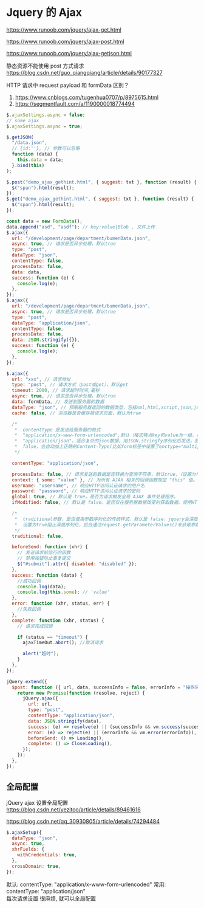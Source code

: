 # Jquery 的 Ajax

https://www.runoob.com/jquery/ajax-get.html

https://www.runoob.com/jquery/ajax-post.html

https://www.runoob.com/jquery/ajax-getjson.html

静态资源不能使用 post 方式请求
https://blog.csdn.net/guo_qiangqiang/article/details/90177327

HTTP 请求中 request payload 和 formData 区别？

1. https://www.cnblogs.com/tugenhua0707/p/8975615.html
2. https://segmentfault.com/a/1190000018774494

```js
$.ajaxSettings.async = false;
// some ajax
$.ajaxSettings.async = true;

$.getJSON(
  "/data.json",
  // {id:''}, // 参数可以忽略
  function (data) {
    this.data = data;
  }.bind(this)
);

$.post("demo_ajax_gethint.html", { suggest: txt }, function (result) {
  $("span").html(result);
});
$.get("demo_ajax_gethint.html", { suggest: txt }, function (result) {
  $("span").html(result);
});
```

```js
const data = new FormData();
data.append("asd", "asdf"); // key:value|Blob , 文件上传
$.ajax({
  url: "/development/page/department/bumenData.json",
  async: true, // 请求是否异步处理，默认true
  type: "post",
  dataType: "json",
  contentType: false,
  processData: false,
  data: data,
  success: function (e) {
    console.log(e);
  },
});
$.ajax({
  url: "/development/page/department/bumenData.json",
  async: true, // 请求是否异步处理，默认true
  type: "post",
  dataType: "application/json",
  contentType: false,
  processData: false,
  data: JSON.stringify({}),
  success: function (e) {
    console.log(e);
  },
});
```

```js jq.ajax
$.ajax({
  url: "xxx", // 请求地址
  type: "post", // 请求方式（post或get），默认get
  timeout: 2000, // 请求超时时间,毫秒
  async: true, // 请求是否异步处理，默认true
  data: formData, // 发送到服务器的数据
  dataType: "json", // 预期服务器返回的数据类型，包括xml,html,script,json,jsonp,text
  cache: false, // 浏览器是否缓存被请求页面，默认为true

  /*
   *  contentType 是发送给服务器的格式
   *  "application/x-www-form-urlencoded",默认（格式特点key和value为一组，组间用&连接）
   *  "application/json"，适合复杂的json数据，用JSON.stringfy序列化后发送，服务端再JSON.parse进行还原
   *  false，会自动加上正确的Content-Type(比如form标签中设置了enctype="multipart/form-data",请求中的contentType就会默认为multipart/form-data)
   */

  contentType: "application/json",

  processData: false, // 请求发送的数据是否转换为查询字符串，默认true，（设置为false，因为data值是FormData对象，避免FormData对象被转换成URL编码。）
  context: { some: "value" }, // 为所有 AJAX 相关的回调函数规定 "this" 值。
  username: "username", // 响应HTTP访问认证请求的用户名
  password: "password", // 响应HTTP访问认证请求的密码
  global: true, // 默认是 true，是否为请求触发全局 AJAX 事件处理程序。
  ifModified: false, // 默认是 false。是否仅在服务器数据改变时获取数据。使用HTTP包Last-Modified头信息判断。

  /*
   *  traditional参数，是否使用参数序列化的传统样式，默认是 false，jquery会深度序列化参数对象。
   *  设置为true阻止深度序列化，后台通过request.getParameterValues()来获取参数的值数组
   */
  traditional: false,

  beforeSend: function (xhr) {
    // 发送请求前运行的函数
    // 禁用按钮防止重复提交
    $("#submit").attr({ disabled: "disabled" });
  },
  success: function (data) {
    //成功回调
    console.log(data);
    console.log(this.some); // 'value'
  },
  error: function (xhr, status, err) {
    //失败回调
  },
  complete: function (xhr, status) {
    // 请求完成回调

    if (status == "timeout") {
      ajaxTimeOut.abort(); //取消请求

      alert("超时");
    }
  },
});
```

```js
jQuery.extend({
  $post: function ({ url, data, successInfo = false, errorInfo = "操作失败" }) {
    return new Promise(function (resolve, reject) {
      jQuery.ajax({
        url: url,
        type: "post",
        contentType: "application/json",
        data: JSON.stringify(data),
        success: (e) => resolve(e) || (successInfo && vm.success(successInfo)),
        error: (e) => reject(e) || (errorInfo && vm.error(errorInfo)),
        beforeSend: () => Loading(),
        complete: () => CloseLoading(),
      });
    });
  },
});
```

## 全局配置

jQuery ajax 设置全局配置
https://blog.csdn.net/yezitoo/article/details/89461616

https://blog.csdn.net/qq_30930805/article/details/74294484

```js
$.ajaxSetup({
  dataType: "json",
  async: true,
  xhrFields: {
    withCredentials: true,
  },
  crossDomain: true,
});
```

默认: contentType: "application/x-www-form-urlencoded"
常用: contentType: "application/json"  
每次请求设置 很麻烦, 就可以全局配置
